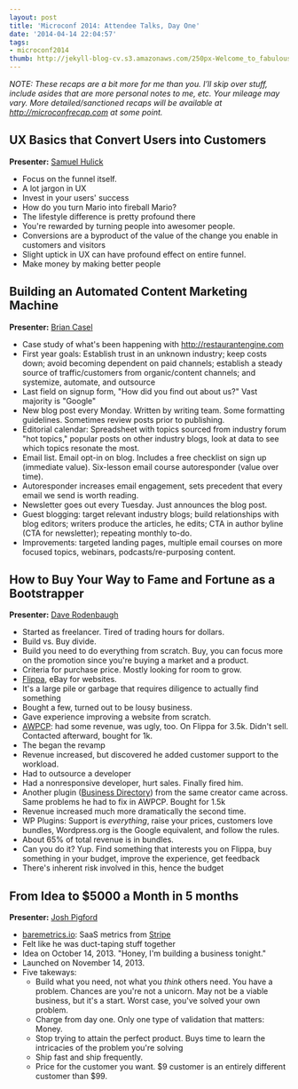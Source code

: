 ```yaml
---
layout: post
title: 'Microconf 2014: Attendee Talks, Day One'
date: '2014-04-14 22:04:57'
tags:
- microconf2014
thumb: http://jekyll-blog-cv.s3.amazonaws.com/250px-Welcome_to_fabulous_las_vegas_sign.jpg
---
```


_NOTE: These recaps are a bit more for me than you. I’ll skip over stuff, include asides that are more personal notes to me, etc. Your mileage may vary. More detailed/sanctioned recaps will be available at http://microconfrecap.com at some point._

## UX Basics that Convert Users into Customers

**Presenter:** [Samuel Hulick](https://www.twitter.com/SamuelHulick)

* Focus on the funnel itself.
* A lot jargon in UX
* Invest in your users' success
* How do you turn Mario into fireball Mario?
* The lifestyle difference is pretty profound there
* You're rewarded by turning people into awesomer people.
* Conversions are a byproduct of the value of the change you enable in customers and visitors
* Slight uptick in UX can have profound effect on entire funnel.
* Make money by making better people

## Building an Automated Content Marketing Machine

**Presenter:** [Brian Casel](https://www.twitter.com/CasJam)

* Case study of what's been happening with <http://restaurantengine.com>
* First year goals: Establish trust in an unknown industry; keep costs down; avoid becoming dependent on paid channels; establish a steady source of traffic/customers from organic/content channels; and systemize, automate, and outsource
* Last field on signup form, "How did you find out about us?" Vast majority is "Google"
* New blog post every Monday. Written by writing team. Some formatting guidelines. Sometimes review posts prior to publishing.
* Editorial calendar: Spreadsheet with topics sourced from industry forum "hot topics," popular posts on other industry blogs, look at data to see which topics resonate the most.
* Email list. Email opt-in on blog. Includes a free checklist on sign up (immediate value). Six-lesson email course autoresponder (value over time).
* Autoresponder increases email engagement, sets precedent that every email we send is worth reading.
* Newsletter goes out every Tuesday. Just announces the blog post.
* Guest blogging: target relevant industry blogs; build relationships with blog editors; writers produce the articles, he edits; CTA in author byline (CTA for newsletter); repeating monthly to-do.
* Improvements: targeted landing pages, multiple email courses on more focused topics, webinars, podcasts/re-purposing content.

## How to Buy Your Way to Fame and Fortune as a Bootstrapper

**Presenter:** [Dave Rodenbaugh](https://www.twitter.com/daverodenbaugh)

* Started as freelancer. Tired of trading hours for dollars.
* Build vs. Buy divide.
* Build you need to do everything from scratch. Buy, you can focus more on the promotion since you're buying a market and a product.
* Criteria for purchase price. Mostly looking for room to grow.
* [Flippa](http://flippa.com), eBay for websites.
* It's a large pile or garbage that requires diligence to actually find something
* Bought a few, turned out to be lousy business.
* Gave experience improving a website from scratch.
* [AWPCP][4578-001]: had some revenue, was ugly, too. On Flippa for 3.5k. Didn't sell. Contacted afterward, bought for 1k.
* The began the revamp
* Revenue increased, but discovered he added customer support to the workload.
* Had to outsource a developer
* Had a nonresponsive developer, hurt sales. Finally fired him.
* Another plugin ([Business Directory](http://businessdirectoryplugin.com)) from the same creator came across. Same problems he had to fix in AWPCP. Bought for 1.5k
* Revenue increased much more dramatically the second time.
* WP Plugins: Support is _everything_, raise your prices, customers love bundles, Wordpress.org is the Google equivalent, and follow the rules.
* About 65% of total revenue is in bundles.
* Can you do it? Yup. Find something that interests you on Flippa, buy something in your budget, improve the experience, get feedback
* There's inherent risk involved in this, hence the budget

## From Idea to $5000 a Month in 5 months

**Presenter:** [Josh Pigford](https://www.twitter.com/Shpigford)

* [baremetrics.io](http://baremetrics.io): SaaS metrics from [Stripe][4578-002]
* Felt like he was duct-taping stuff together  
* Idea on October 14, 2013. "Honey, I'm building a business tonight."
* Launched on November 14, 2013.
* Five takeways:
	* Build what you need, not what you _think_ others need. You have a problem. Chances are you're not a unicorn. May not be a viable business, but it's a start. Worst case, you've solved your own problem.
	* Charge from day one. Only one type of validation that matters: Money.
	* Stop trying to attain the perfect product. Buys time to learn the intricacies of the problem you're solving
	* Ship fast and ship frequently.
	* Price for the customer you want. $9 customer is an entirely different customer than $99.

[4578-001]: http://awpcp.com/
[4578-002]: https://stripe.com/
